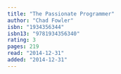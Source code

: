 ```yaml
---
title: "The Passionate Programmer"
author: "Chad Fowler"
isbn: "1934356344"
isbn13: "9781934356340"
rating: 3
pages: 219
read: "2014-12-31"
added: "2014-12-31"
---
```


